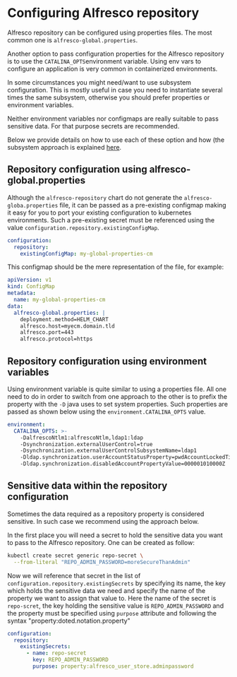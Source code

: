 # Configuring Alfresco repository

Alfresco repository can be configured using properties files. The most common
one is `alfresco-global.properties`.

Another option to pass configuration properties for the Alfresco repository is
to use the `CATALINA_OPTS`environment variable.  Using env vars to configure an
application is very common in containerized environments.

In some circumstances you might need/want to use subsystem configuration. This
is mostly useful in case you need to instantiate several times the same
subsystem, otherwise you should prefer properties or environment variables.

Neither environment variables nor configmaps are really suitable to pass
sensitive data. For that purpose secrets are recommended.

Below we provide details on how to use each of these option and how (the
subsystem approach is explained [here](./subsystems.md).

## Repository configuration using alfresco-global.properties

Although the `alfresco-repository` chart do not generate the
`alfresco-globa.properties` file, it can be passed as a pre-existing configmap
making it easy for you to port your existing configuration to kubernetes
environments. Such a pre-existing secret must be referenced using the value
`configuration.repository.existingConfigMap`.

```yaml
configuration:
  repository:
    existingConfigMap: my-global-properties-cm
```

This configmap should be the mere representation of the file, for example:

```yaml
apiVersion: v1
kind: ConfigMap
metadata:
  name: my-global-properties-cm
data:
  alfresco-global.properties: |
    deployment.method=HELM_CHART
    alfresco.host=myecm.domain.tld
    alfresco.port=443
    alfresco.protocol=https
```

## Repository configuration using environment variables

Using environment variable is quite similar to using a properties file. All one
need to do in order to switch from one approach to the other is to prefix the
property with the `-D` java uses to set system properties. Such properties are
passed as shown below using the `environment.CATALINA_OPTS` value.

```yaml
environment:
  CATALINA_OPTS: >-
    -DalfrescoNtlm1:alfrescoNtlm,ldap1:ldap
    -Dsynchronization.externalUserControl=true
    -Dsynchronization.externalUserControlSubsystemName=ldap1
    -Dldap.synchronization.userAccountStatusProperty=pwdAccountLockedTime
    -Dldap.synchronization.disabledAccountPropertyValue=000001010000Z
```

## Sensitive data within the repository configuration

Sometimes the data required as a repository property is considered sensitive.
In such case we recommend using the approach below.

In the first place you will need a secret to hold the sensitive data you want
to pass to the Alfresco repository. One can be created as follow:

```bash
kubectl create secret generic repo-secret \
  --from-literal "REPO_ADMIN_PASSWORD=moreSecureThanAdmin"
```

Now we will reference that secret in the list of
`configuration.repository.existingSecrets` by specifying its name, the key
which holds the sensitive data we need and specify the name of the property we
want to assign that value to.
Here the name of the secret is `repo-scret`, the key holding the sensitive
value is `REPO_ADMIN_PASSWORD` and the property must be specified using
`purpose` attribute and following the syntax "property:doted.notation.property"

```yaml
configuration:
  repository:
    existingSecrets:
      - name: repo-secret
        key: REPO_ADMIN_PASSWORD
        purpose: property:alfresco_user_store.adminpassword
```
